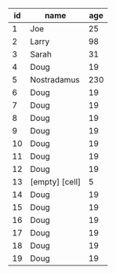 | id | name           | age |
|----|----------------|-----|
| 1  | Joe            | 25  |
| 2  | Larry          | 98  |
| 3  | Sarah          | 31  |
| 4  | Doug           | 19  |
| 5  | Nostradamus    | 230 |
| 6  | Doug           | 19  |
| 7  | Doug           | 19  |
| 8  | Doug           | 19  |
| 9  | Doug           | 19  |
| 10 | Doug           | 19  |
| 11 | Doug           | 19  |
| 12 | Doug           | 19  |
| 13 | [empty] [cell] | 5   |
| 14 | Doug           | 19  |
| 15 | Doug           | 19  |
| 16 | Doug           | 19  |
| 17 | Doug           | 19  |
| 18 | Doug           | 19  |
| 19 | Doug           | 19  |
